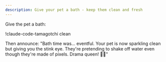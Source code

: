 ```yaml
---
description: Give your pet a bath - keep them clean and fresh
---
```


Give the pet a bath:

!claude-code-tamagotchi clean

Then announce: "Bath time was... eventful. Your pet is now sparkling clean but giving you the stink eye. They're pretending to shake off water even though they're made of pixels. Drama queen! 🛁✨"
